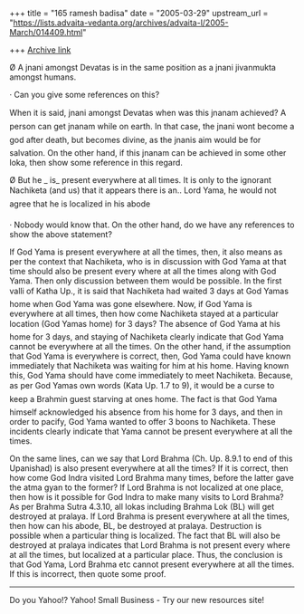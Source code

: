 +++
title = "165 ramesh badisa"
date = "2005-03-29"
upstream_url = "https://lists.advaita-vedanta.org/archives/advaita-l/2005-March/014409.html"

+++
[Archive link](https://lists.advaita-vedanta.org/archives/advaita-l/2005-March/014409.html)


Ø      A jnani amongst Devatas is in the same position as a jnani jivanmukta amongst humans.



·        Can you give some references on this?



When it is said, jnani amongst Devatas when was this jnanam achieved? A person can get jnanam while on earth. In that case, the jnani wont become a god after death, but becomes divine, as the jnanis aim would be for salvation. On the other hand, if this jnanam can be achieved in some other loka, then show some reference in this regard. 



Ø      But he _ is_ present everywhere at all times. It is only to the ignorant Nachiketa (and us) that it appears there is an..  Lord Yama, he would not agree that he is localized in his abode 



·        Nobody would know that. On the other hand, do we have any references to show the above statement? 



If God Yama is present everywhere at all the times, then, it also means as per the context that Nachiketa, who is in discussion with God Yama at that time should also be present every where at all the times along with God Yama. Then only discussion between them would be possible. In the first valli of Katha Up., it is said that Nachiketa had waited 3 days at God Yamas home when God Yama was gone elsewhere. Now, if God Yama is everywhere at all times, then how come Nachiketa stayed at a particular location (God Yamas home) for 3 days? The absence of God Yama at his home for 3 days, and staying of Nachiketa clearly indicate that God Yama cannot be everywhere at all the times. On the other hand, if the assumption that God Yama is everywhere is correct, then, God Yama could have known immediately that Nachiketa was waiting for him at his home. Having known this, God Yama should have come immediately to meet Nachiketa. Because, as per God Yamas own words (Kata Up. 1.7 to 9), it would
 be a curse to keep a Brahmin guest starving at ones home. The fact is that God Yama himself acknowledged his absence from his home for 3 days, and then in order to pacify, God Yama wanted to offer 3 boons to Nachiketa. These incidents clearly indicate that Yama cannot be present everywhere at all the times. 



On the same lines, can we say that Lord Brahma (Ch. Up. 8.9.1 to end of this Upanishad) is also present everywhere at all the times? If it is correct, then how come God Indra visited Lord Brahma many times, before the latter gave the atma gyan to the former? If Lord Brahma is not localized at one place, then how is it possible for God Indra to make many visits to Lord Brahma? As per Brahma Sutra 4.3.10, all lokas including Brahma Lok (BL) will get destroyed at pralaya. If Lord Brahma is present everywhere at all the times, then how can his abode, BL, be destroyed at pralaya. Destruction is possible when a particular thing is localized. The fact that BL will also be destroyed at pralaya indicates that Lord Brahma is not present every where at all the times, but localized at a particular place. Thus, the conclusion is that God Yama, Lord Brahma etc cannot present everywhere at all the times. If this is incorrect, then quote some proof. 





---------------------------------
Do you Yahoo!?
 Yahoo! Small Business - Try our new resources site! 

